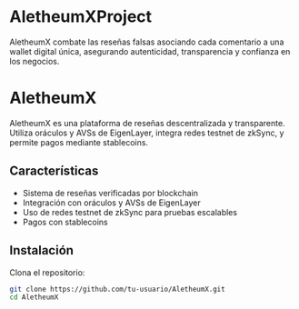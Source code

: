 # AletheumXProject
AletheumX combate las reseñas falsas asociando cada comentario a una wallet digital única, asegurando autenticidad, transparencia y confianza en los negocios.

# AletheumX

AletheumX es una plataforma de reseñas descentralizada y transparente. Utiliza oráculos y AVSs de EigenLayer, integra redes testnet de zkSync, y permite pagos mediante stablecoins.

## Características

- Sistema de reseñas verificadas por blockchain
- Integración con oráculos y AVSs de EigenLayer
- Uso de redes testnet de zkSync para pruebas escalables
- Pagos con stablecoins

## Instalación

Clona el repositorio:

```bash
git clone https://github.com/tu-usuario/AletheumX.git
cd AletheumX
